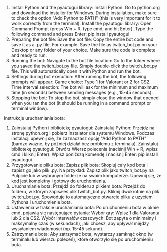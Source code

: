 1. Install Python and the pyautogui library:
Install Python:
Go to python.org and download the installer for Windows.
During installation, make sure to check the option "Add Python to PATH" (this is very important for it to work correctly from the terminal).
Install the pyautogui library:
Open Command Prompt (press Win + R, type cmd, and hit Enter).
Type the following command and press Enter:
pip install pyautogui
2. Preparing the bot file:
Save the bot file:
Copy the entire bot code and save it as a .py file. For example:
Save the file as twitch_bot.py on your Desktop or any folder of your choice.
Make sure the code is complete and ready to run.
3. Running the bot:
Navigate to the bot file location:
Go to the folder where you saved the twitch_bot.py file.
Simply double-click the twitch_bot.py file. This will automatically open it with Python and run the bot.
4. Settings during bot execution:
After running the bot, the following prompts will appear:
Game choice: Type 1 for Valorant or 2 for CS2.
Time interval selection: The bot will ask for the minimum and maximum time (in seconds) between sending messages (e.g., 15-45 seconds).
5. Stopping the bot:
To stop the bot, simply close the window that opened when you ran the bot (it should be running in a command prompt or terminal window).




Instrukcje uruchamiania bota:
1. Zainstaluj Python i bibliotekę pyautogui:
Zainstaluj Python:
Przejdź na stronę python.org i pobierz instalator dla systemu Windows.
Podczas instalacji upewnij się, że zaznaczasz opcję "Add Python to PATH" (bardzo ważne, by później działał bez problemu z terminala).
Zainstaluj bibliotekę pyautogui:
Otwórz Wiersz polecenia (naciśnij Win + R, wpisz cmd i kliknij Enter).
Wpisz poniższą komendę i naciśnij Enter:
pip install pyautogui
2. Przygotowanie pliku bota:
Zapisz plik bota:
Skopiuj cały kod bota i zapisz go jako plik .py. Na przykład:
Zapisz plik jako twitch_bot.py na Pulpicie lub w wybranym folderze na swoim komputerze.
Upewnij się, że kod jest kompletny i gotowy do uruchomienia.
3. Uruchamianie bota:
Przejdź do folderu z plikiem bota:
Przejdź do folderu, w którym zapisałeś plik twitch_bot.py.
Kliknij dwukrotnie na plik twitch_bot.py. Spowoduje to automatyczne otwarcie pliku z użyciem Pythona i uruchomienie bota.
4. Ustawienia w trakcie uruchamiania bota:
Po uruchomieniu bota w oknie cmd, pojawią się następujące pytania:
Wybór gry: Wpisz 1 dla Valoranta lub 2 dla CS2.
Wybór interwałów czasowych: Bot zapyta o minimalny i maksymalny czas (w sekundach), jaki chcesz, aby upływał między wysyłaniem wiadomości (np. 15-45 sekund).
5. Zatrzymanie bota:
Aby zatrzymać bota, wystarczy zamknąć okno (w terminalu lub wierszu poleceń), które otworzyło się po uruchomieniu bota.
